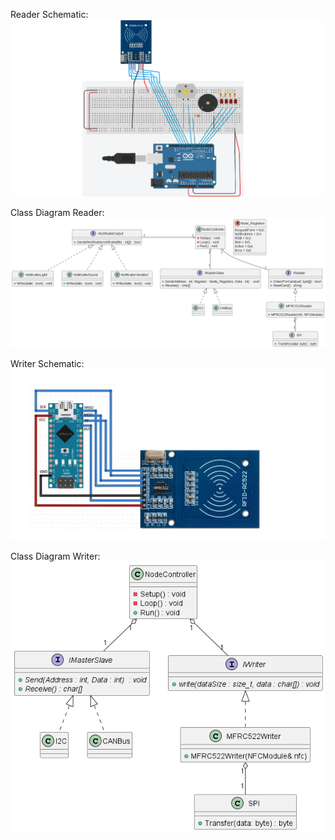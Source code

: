 
Reader Schematic:
![Reader_Schematic](Reader_Schematic.png)

Class Diagram Reader:
![ClassDiagram](ClassDiagramReader.png)

Writer Schematic:
![Writer_Schematic](Writer_Schematic.png)

Class Diagram Writer:
![ClassDiagram](ClassDiagramWriter.png)
